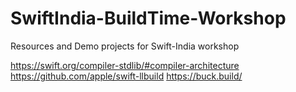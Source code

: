 # SwiftIndia-BuildTime-Workshop
Resources and Demo projects for Swift-India workshop

https://swift.org/compiler-stdlib/#compiler-architecture
https://github.com/apple/swift-llbuild
https://buck.build/
